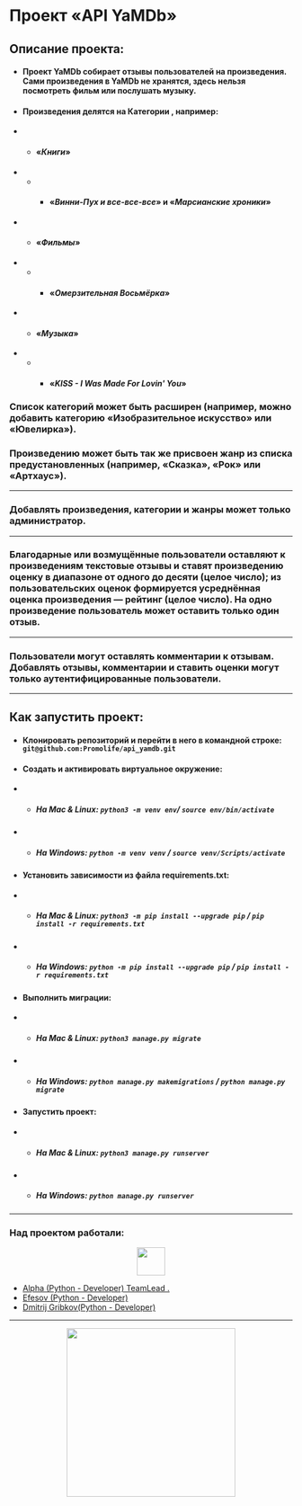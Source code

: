 # Проект «API YaMDb»

## Описание проекта:

- #### Проект YaMDb собирает **отзывы** пользователей на **произведения**.  Сами произведения в YaMDb не хранятся, здесь нельзя посмотреть фильм или послушать музыку.

- #### Произведения делятся на Категории , например:
 - - #### «*Книги*»
 - - - #### «*Винни-Пух и все-все-все*» и «*Марсианские хроники*»
 - -  #### «*Фильмы*»
 - - - #### «*Омерзительная Восьмёрка*»
 - - #### «*Музыка*»
 - - - #### «*KISS - I Was Made For Lovin' You*»
 ### Список категорий может быть расширен (например, можно добавить категорию «Изобразительное искусство» или «Ювелирка»).
 ### Произведению может быть так же присвоен **жанр** из списка предустановленных (например, «Сказка», «Рок» или «Артхаус»).
---
### Добавлять произведения, категории и жанры может только администратор.
---

### Благодарные или возмущённые пользователи оставляют к произведениям текстовые **отзывы** и ставят произведению оценку в диапазоне от одного до десяти (целое число); из пользовательских оценок формируется усреднённая оценка произведения — **рейтинг** (целое число). На одно произведение пользователь может оставить только один отзыв.
---

### Пользователи могут оставлять **комментарии** к отзывам. Добавлять отзывы, комментарии и ставить оценки могут только аутентифицированные пользователи.

---
 ## Как запустить проект:
 - #### Клонировать репозиторий и перейти в него в командной строке: ` git@github.com:Promolife/api_yamdb.git`
- #### Cоздать и активировать виртуальное окружение: 
-  - ##### На Mac & Linux: `python3 -m venv env`/ `source env/bin/activate`
-  - ##### На Windows: `python -m venv venv` / `source venv/Scripts/activate`

- #### Установить зависимости из файла requirements.txt:
-  - ##### На Mac & Linux: `python3 -m pip install --upgrade pip` / `pip install -r requirements.txt`
-  - ##### На Windows: `python -m pip install --upgrade pip` / `pip install -r requirements.txt`
- #### Выполнить миграции: 
-  - ##### На Mac & Linux: `python3 manage.py migrate`
- - ##### На Windows: `python manage.py makemigrations` / `python manage.py migrate`
-  #### Запустить проект: 
-  - ##### На Mac & Linux: `python3 manage.py runserver`
-  - ##### На Windows: `python manage.py runserver`
 ---
 ### Над проектом работали:
 <div id="header" align="center">  <img src="https://media.giphy.com/media/TFPdmm3rdzeZ0kP3zG/giphy.gif" width="50"/>  </div>
 
 * [Alpha (Python - Developer) TeamLead .](https://github.com/Promolife)
* [Efesov (Python - Developer)](https://github.com/Efesov)
* [Dmitrij Gribkov(Python - Developer)](https://github.com/we5h)
--- 
<div id="header" align="center">  <img src="https://media.giphy.com/media/LMt9638dO8dftAjtco/giphy.gif" width="300"/>  </div>

